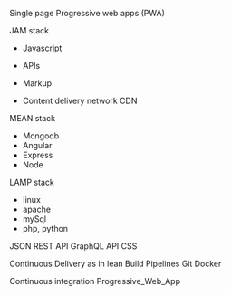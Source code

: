 Single page
Progressive web apps (PWA)

JAM stack
+ Javascript 
+ APIs
+ Markup

+ Content delivery network CDN

MEAN stack
+ Mongodb
+ Angular
+ Express
+ Node

LAMP stack
+ linux
+ apache
+ mySql
+ php, python


JSON
REST API 
GraphQL API
CSS

Continuous Delivery as in lean
Build Pipelines
Git
Docker


Continuous integration
Progressive_Web_App